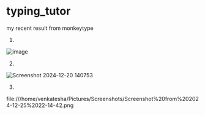 # typing_tutor


my recent result from monkeytype

1.

![image](https://github.com/user-attachments/assets/da3046a3-f5e1-4831-b4d8-d5cd4d71f68e)


2.

![Screenshot 2024-12-20 140753](https://github.com/user-attachments/assets/932555e4-e2fa-4894-a10f-bb497859a27f)


3.

file:///home/venkatesha/Pictures/Screenshots/Screenshot%20from%202024-12-25%2022-14-42.png


